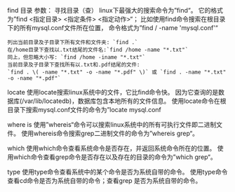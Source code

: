 find 目录 参数： 寻找目录（查）
	linux下最强大的搜索命令为”find“。
	它的格式为”find <指定目录> <指定条件> <指定动作>“；
	比如使用find命令搜索在根目录下的所有mysql.conf文件所在位置，
	命令格式为”find / -name  'mysql.conf'“

	列出当前目录及子目录下所有文件和文件夹: `find .`
	在/home目录下查找以.txt结尾的文件名:`find /home -name "*.txt"`
	同上，但忽略大小写: `find /home -iname "*.txt"`
	当前目录及子目录下查找所有以.txt和.pdf结尾的文件:
	`find . \( -name "*.txt" -o -name "*.pdf" \)` 或 `find . -name "*.txt" -o -name "*.pdf"`

locate
	使用locate搜索linux系统中的文件，它比find命令快。
	因为它查询的是数据库(/var/lib/locatedb)，数据库包含本地所有的文件信息。
	使用locate命令在根目录下搜索mysql.conf文件的命令为”locate mysql.conf

where is
	使用”whereis“命令可以搜索linux系统中的所有可执行文件即二进制文件。
	使用whereis命令搜索grep二进制文件的命令为”whereis grep“。

which
	使用which命令查看系统命令是否存在，并返回系统命令所在的位置。
	使用which命令查看grep命令是否存在以及存在的目录的命令为”which grep“。

type
	使用type命令查看系统中的某个命令是否为系统自带的命令。
	使用type命令查看cd命令是否为系统自带的命令；查看grep 是否为系统自带的命令。
